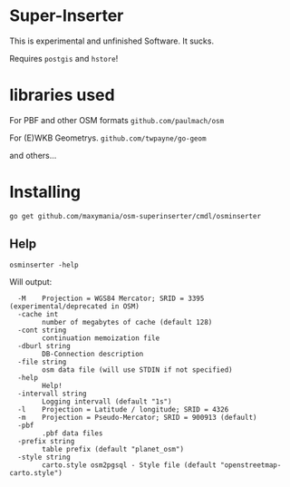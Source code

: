 # Super-Inserter

This is experimental and unfinished Software. It sucks.

Requires `postgis` and `hstore`!

# libraries used

For PBF and other OSM formats `github.com/paulmach/osm`

For (E)WKB Geometrys. `github.com/twpayne/go-geom`

and others...

# Installing

```
go get github.com/maxymania/osm-superinserter/cmdl/osminserter
```

## Help

```
osminserter -help
```

Will output:

```
  -M	Projection = WGS84 Mercator; SRID = 3395 (experimental/deprecated in OSM)
  -cache int
    	number of megabytes of cache (default 128)
  -cont string
    	continuation memoization file
  -dburl string
    	DB-Connection description
  -file string
    	osm data file (will use STDIN if not specified)
  -help
    	Help!
  -intervall string
    	Logging intervall (default "1s")
  -l	Projection = Latitude / longitude; SRID = 4326
  -m	Projection = Pseudo-Mercator; SRID = 900913 (default)
  -pbf
    	.pbf data files
  -prefix string
    	table prefix (default "planet_osm")
  -style string
    	carto.style osm2pgsql - Style file (default "openstreetmap-carto.style")
```
